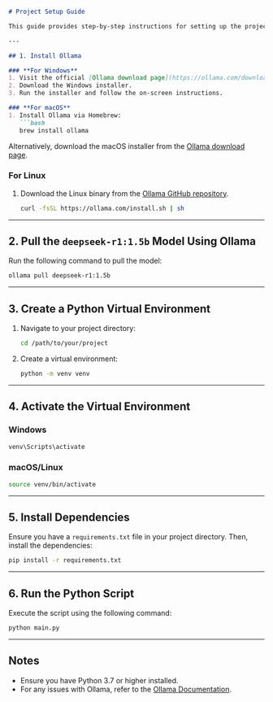 
```markdown
# Project Setup Guide

This guide provides step-by-step instructions for setting up the project, including installing Ollama, pulling the `deepseek-r1:1.5b` model, setting up a Python virtual environment, and running the Python script.

---

## 1. Install Ollama

### **For Windows**
1. Visit the official [Ollama download page](https://ollama.com/download).
2. Download the Windows installer.
3. Run the installer and follow the on-screen instructions.

### **For macOS**
1. Install Ollama via Homebrew:
   ```bash
   brew install ollama
   ```
   Alternatively, download the macOS installer from the [Ollama download page](https://ollama.com/download).

### **For Linux**
1. Download the Linux binary from the [Ollama GitHub repository](https://github.com/ollama/ollama).
   ```bash
   curl -fsSL https://ollama.com/install.sh | sh
   ```

---

## 2. Pull the `deepseek-r1:1.5b` Model Using Ollama
Run the following command to pull the model:
```bash
ollama pull deepseek-r1:1.5b
```

---

## 3. Create a Python Virtual Environment
1. Navigate to your project directory:
   ```bash
   cd /path/to/your/project
   ```
2. Create a virtual environment:
   ```bash
   python -m venv venv
   ```

---

## 4. Activate the Virtual Environment
### **Windows**
```bash
venv\Scripts\activate
```

### **macOS/Linux**
```bash
source venv/bin/activate
```

---

## 5. Install Dependencies
Ensure you have a `requirements.txt` file in your project directory. Then, install the dependencies:
```bash
pip install -r requirements.txt
```

---

## 6. Run the Python Script
Execute the script using the following command:
```bash
python main.py
```

---

## Notes
- Ensure you have Python 3.7 or higher installed.
- For any issues with Ollama, refer to the [Ollama Documentation](https://ollama.com).
```

